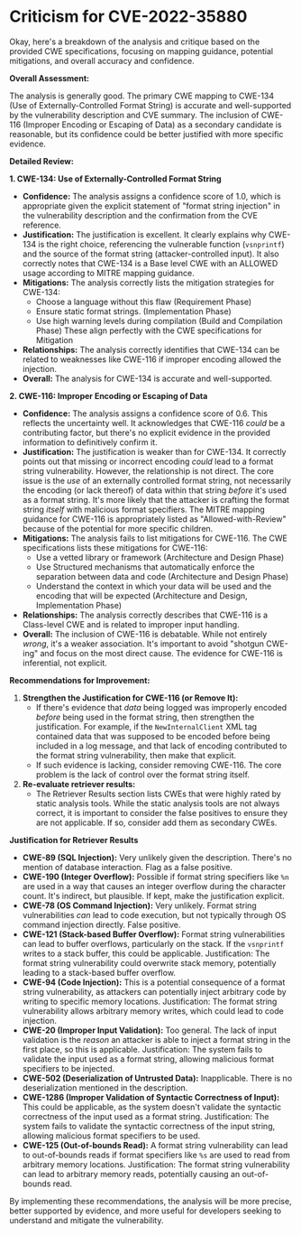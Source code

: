 # Criticism for CVE-2022-35880

Okay, here's a breakdown of the analysis and critique based on the provided CWE specifications, focusing on mapping guidance, potential mitigations, and overall accuracy and confidence.

**Overall Assessment:**

The analysis is generally good.  The primary CWE mapping to CWE-134 (Use of Externally-Controlled Format String) is accurate and well-supported by the vulnerability description and CVE summary. The inclusion of CWE-116 (Improper Encoding or Escaping of Data) as a secondary candidate is reasonable, but its confidence could be better justified with more specific evidence.

**Detailed Review:**

**1. CWE-134: Use of Externally-Controlled Format String**

*   **Confidence:** The analysis assigns a confidence score of 1.0, which is appropriate given the explicit statement of "format string injection" in the vulnerability description and the confirmation from the CVE reference.
*   **Justification:** The justification is excellent. It clearly explains why CWE-134 is the right choice, referencing the vulnerable function (`vsnprintf`) and the source of the format string (attacker-controlled input).  It also correctly notes that CWE-134 is a Base level CWE with an ALLOWED usage according to MITRE mapping guidance.
*   **Mitigations:** The analysis correctly lists the mitigation strategies for CWE-134:
    *   Choose a language without this flaw (Requirement Phase)
    *   Ensure static format strings. (Implementation Phase)
    *   Use high warning levels during compilation (Build and Compilation Phase)
    These align perfectly with the CWE specifications for Mitigation
*   **Relationships:** The analysis correctly identifies that CWE-134 can be related to weaknesses like CWE-116 if improper encoding allowed the injection.
*   **Overall:** The analysis for CWE-134 is accurate and well-supported.

**2. CWE-116: Improper Encoding or Escaping of Data**

*   **Confidence:** The analysis assigns a confidence score of 0.6. This reflects the uncertainty well. It acknowledges that CWE-116 *could* be a contributing factor, but there's no explicit evidence in the provided information to definitively confirm it.
*   **Justification:** The justification is weaker than for CWE-134. It correctly points out that missing or incorrect encoding *could* lead to a format string vulnerability. However, the relationship is not direct. The core issue is the *use* of an externally controlled format string, not necessarily the encoding (or lack thereof) of data within that string *before* it's used as a format string.  It's more likely that the attacker is crafting the format string *itself* with malicious format specifiers. The MITRE mapping guidance for CWE-116 is appropriately listed as "Allowed-with-Review" because of the potential for more specific children.
*   **Mitigations:** The analysis fails to list mitigations for CWE-116. The CWE specifications lists these mitigations for CWE-116:
    *   Use a vetted library or framework (Architecture and Design Phase)
    *   Use Structured mechanisms that automatically enforce the separation between data and code (Architecture and Design Phase)
    *   Understand the context in which your data will be used and the encoding that will be expected (Architecture and Design, Implementation Phase)
*   **Relationships:** The analysis correctly describes that CWE-116 is a Class-level CWE and is related to improper input handling.
*   **Overall:** The inclusion of CWE-116 is debatable. While not entirely *wrong*, it's a weaker association. It's important to avoid "shotgun CWE-ing" and focus on the most direct cause.  The evidence for CWE-116 is inferential, not explicit.

**Recommendations for Improvement:**

1.  **Strengthen the Justification for CWE-116 (or Remove It):**
    *   If there's evidence that *data* being logged was improperly encoded *before* being used in the format string, then strengthen the justification. For example, if the `NewInternalClient` XML tag contained data that was supposed to be encoded before being included in a log message, and that lack of encoding contributed to the format string vulnerability, then make that explicit.
    *   If such evidence is lacking, consider removing CWE-116. The core problem is the lack of control over the format string itself.
2.  **Re-evaluate retriever results:**
    *   The Retriever Results section lists CWEs that were highly rated by static analysis tools. While the static analysis tools are not always correct, it is important to consider the false positives to ensure they are not applicable. If so, consider add them as secondary CWEs.

**Justification for Retriever Results**

*   **CWE-89 (SQL Injection):** Very unlikely given the description.  There's no mention of database interaction.  Flag as a false positive.
*   **CWE-190 (Integer Overflow):** Possible if format string specifiers like `%n` are used in a way that causes an integer overflow during the character count. It's indirect, but plausible. If kept, make the justification explicit.
*   **CWE-78 (OS Command Injection):** Very unlikely. Format string vulnerabilities *can* lead to code execution, but not typically through OS command injection directly. False positive.
*   **CWE-121 (Stack-based Buffer Overflow):** Format string vulnerabilities can lead to buffer overflows, particularly on the stack. If the `vsnprintf` writes to a stack buffer, this could be applicable. Justification: The format string vulnerability could overwrite stack memory, potentially leading to a stack-based buffer overflow.
*   **CWE-94 (Code Injection):**  This is a potential consequence of a format string vulnerability, as attackers can potentially inject arbitrary code by writing to specific memory locations.  Justification: The format string vulnerability allows arbitrary memory writes, which could lead to code injection.
*   **CWE-20 (Improper Input Validation):** Too general. The lack of input validation is the *reason* an attacker is able to inject a format string in the first place, so this is applicable. Justification: The system fails to validate the input used as a format string, allowing malicious format specifiers to be injected.
*   **CWE-502 (Deserialization of Untrusted Data):** Inapplicable. There is no deserialization mentioned in the description.
*   **CWE-1286 (Improper Validation of Syntactic Correctness of Input):** This could be applicable, as the system doesn't validate the syntactic correctness of the input used as a format string. Justification: The system fails to validate the syntactic correctness of the input string, allowing malicious format specifiers to be used.
*   **CWE-125 (Out-of-bounds Read):** A format string vulnerability can lead to out-of-bounds reads if format specifiers like `%s` are used to read from arbitrary memory locations. Justification: The format string vulnerability can lead to arbitrary memory reads, potentially causing an out-of-bounds read.

By implementing these recommendations, the analysis will be more precise, better supported by evidence, and more useful for developers seeking to understand and mitigate the vulnerability.